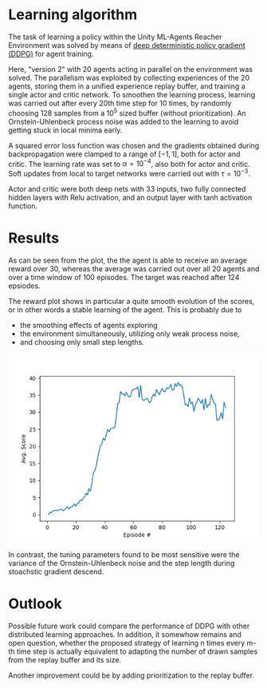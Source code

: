 # Learning algorithm 

The task of learning a policy within the Unity ML-Agents Reacher Environment was solved by means of [deep deterministic policy gradient (DDPG)](https://arxiv.org/abs/1509.02971) for agent training.

Here, "version 2" with 20 agents acting in parallel on the environment was solved.
The parallelism was exploited by collecting experiences of the 20 agents, storing them in a unified experience replay buffer, and training a single actor and critic network. 
To smoothen the learning process, learning was carried out after every 20th time step for 10 times, by randomly choosing 128 samples from a $10^5$ sized buffer (without prioritization). 
An Ornstein-Uhlenbeck process noise was added to the learning to avoid getting stuck in local minima early.

A squared error loss function was chosen and the gradients obtained during backpropagation were clamped to a range of $[-1,1]$, both for actor and critic. 
The learning rate was set to $\alpha = 10^{-4}$, also both for actor and critic.
Soft updates from local to target networks were carried out with $\tau = 10^{-3}$.

Actor and critic were both deep nets with 33 inputs, two fully connected hidden layers with Relu activation, and an output layer with tanh activation function.


# Results

As can be seen from the plot, the the agent is able to receive an average reward over 30, whereas the average was carried out over all 20 agents and over a time window of 100 episodes. The target was reached after 124 epsiodes.

The reward plot shows in particular a quite smooth evolution of the scores, or in other words a stable learning of the agent. This is probably due to 
+ the smoothing effects of agents exploring 
+ the environment simultaneously, utilizing only weak process noise, 
+ and choosing only small step lengths.


![Score of training](scores.png)

In contrast, the tuning parameters found to be most sensitive were the variance of the Ornstein-Uhlenbeck noise and the step length during stoachstic gradient descend.

# Outlook

Possible future work could compare the performance of DDPG with other distributed learning approaches. 
In addition, it somewhow remains and open question, whether the proposed strategy of learning n times every m-th time step is actually equivalent to adapting the number of drawn samples from the replay buffer and its size.

Another improvement could be by adding prioritization to the replay buffer.